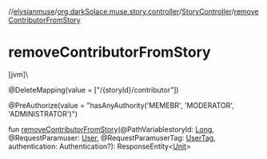 //[elysianmuse](../../../index.md)/[org.darkSolace.muse.story.controller](../index.md)/[StoryController](index.md)/[removeContributorFromStory](remove-contributor-from-story.md)

# removeContributorFromStory

[jvm]\

@DeleteMapping(value = [&quot;/{storyId}/contributor&quot;])

@PreAuthorize(value = &quot;hasAnyAuthority('MEMEBR', 'MODERATOR', 'ADMINISTRATOR')&quot;)

fun [removeContributorFromStory](remove-contributor-from-story.md)(@PathVariablestoryId: [Long](https://kotlinlang.org/api/latest/jvm/stdlib/kotlin/-long/index.html), @RequestParamuser: [User](../../org.darkSolace.muse.user.model/-user/index.md), @RequestParamuserTag: [UserTag](../../org.darkSolace.muse.user.model/-user-tag/index.md), authentication: Authentication?): ResponseEntity&lt;[Unit](https://kotlinlang.org/api/latest/jvm/stdlib/kotlin/-unit/index.html)&gt;
